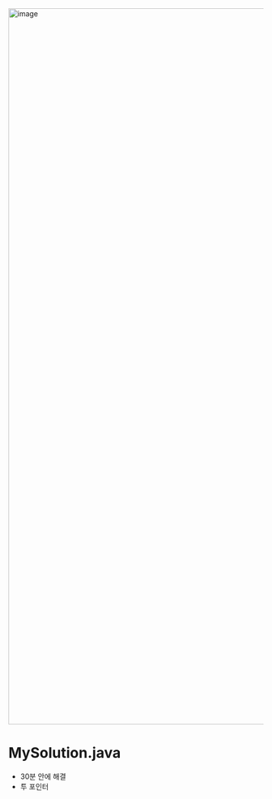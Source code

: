 <img width="1414" alt="image" src="https://user-images.githubusercontent.com/48542327/93994823-4d94b080-fdcb-11ea-862c-be51be8f7c42.png">

# MySolution.java
* 30분 안에 해결
* 투 포인터
